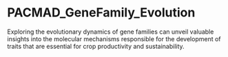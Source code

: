 # PACMAD_GeneFamily_Evolution
Exploring the evolutionary dynamics of gene families can unveil valuable insights into the molecular mechanisms responsible for the development of traits that are essential for crop productivity and sustainability.
